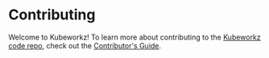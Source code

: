 # Contributing

Welcome to Kubeworkz! To learn more about contributing to the [Kubeworkz code repo](README.md), check out
the [Contributor's Guide](https://kubeworkz.io/docs/developer-guide/contributing/).